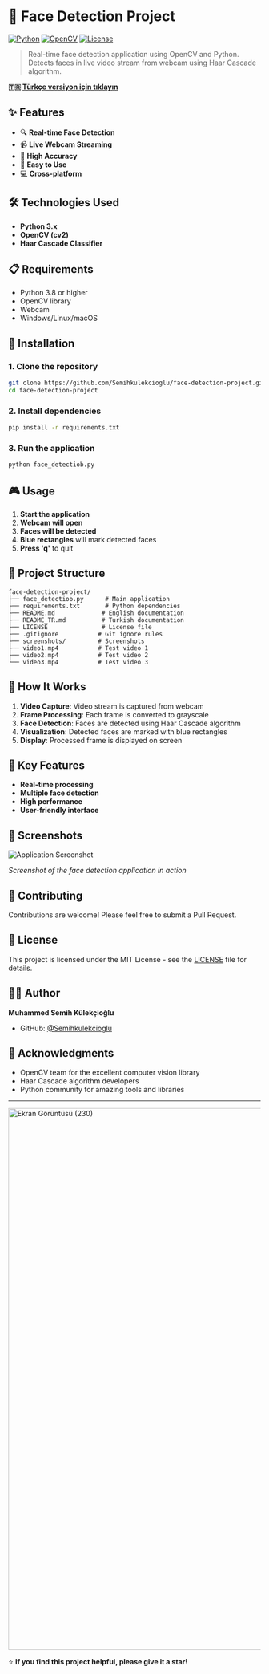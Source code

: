 # 🎯 Face Detection Project

[![Python](https://img.shields.io/badge/Python-3.8+-blue.svg)](https://www.python.org/downloads/)
[![OpenCV](https://img.shields.io/badge/OpenCV-4.8+-green.svg)](https://opencv.org/)
[![License](https://img.shields.io/badge/License-MIT-yellow.svg)](https://opensource.org/licenses/MIT)

> Real-time face detection application using OpenCV and Python. Detects faces in live video stream from webcam using Haar Cascade algorithm.

**🇹🇷 [Türkçe versiyon için tıklayın](README_TR.md)**

## ✨ Features

- 🔍 **Real-time Face Detection**
- 📹 **Live Webcam Streaming**
- 🎯 **High Accuracy**
- 🚀 **Easy to Use**
- 💻 **Cross-platform**

## 🛠️ Technologies Used

- **Python 3.x**
- **OpenCV (cv2)**
- **Haar Cascade Classifier**

## 📋 Requirements

- Python 3.8 or higher
- OpenCV library
- Webcam
- Windows/Linux/macOS

## 🚀 Installation

### 1. Clone the repository
```bash
git clone https://github.com/Semihkulekcioglu/face-detection-project.git
cd face-detection-project
```

### 2. Install dependencies
```bash
pip install -r requirements.txt
```

### 3. Run the application
```bash
python face_detectiob.py
```

## 🎮 Usage

1. **Start the application**
2. **Webcam will open**
3. **Faces will be detected**
4. **Blue rectangles** will mark detected faces
5. **Press 'q'** to quit

## 📁 Project Structure

```
face-detection-project/
├── face_detectiob.py      # Main application
├── requirements.txt       # Python dependencies
├── README.md             # English documentation
├── README_TR.md          # Turkish documentation
├── LICENSE               # License file
├── .gitignore           # Git ignore rules
├── screenshots/         # Screenshots
├── video1.mp4           # Test video 1
├── video2.mp4           # Test video 2
└── video3.mp4           # Test video 3
```

## 🔧 How It Works

1. **Video Capture**: Video stream is captured from webcam
2. **Frame Processing**: Each frame is converted to grayscale
3. **Face Detection**: Faces are detected using Haar Cascade algorithm
4. **Visualization**: Detected faces are marked with blue rectangles
5. **Display**: Processed frame is displayed on screen

## 🎯 Key Features

- **Real-time processing**
- **Multiple face detection**
- **High performance**
- **User-friendly interface**

## 📸 Screenshots

![Application Screenshot](screenshots/app_screenshot.png)

*Screenshot of the face detection application in action*

## 🤝 Contributing

Contributions are welcome! Please feel free to submit a Pull Request.

## 📄 License

This project is licensed under the MIT License - see the [LICENSE](LICENSE) file for details.

## 👨‍💻 Author

**Muhammed Semih Külekçioğlu**

- GitHub: [@Semihkulekcioglu](https://github.com/Semihkulekcioglu)

## 🙏 Acknowledgments

- OpenCV team for the excellent computer vision library
- Haar Cascade algorithm developers
- Python community for amazing tools and libraries

---
<img width="1920" height="1080" alt="Ekran Görüntüsü (230)" src="https://github.com/user-attachments/assets/2d0a03b8-67b3-4376-87bf-48e4fbc452de" />


⭐ **If you find this project helpful, please give it a star!**
